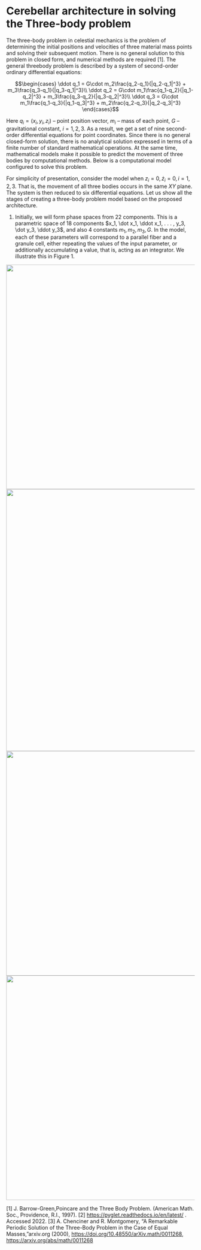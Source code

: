 # Cerebellar architecture in solving the Three-body problem
The three-body problem in celestial mechanics is the problem of determining the initial positions and velocities of three material mass points and solving their subsequent motion. There is no general solution to this problem in closed form, and numerical methods are required [1]. The general threebody problem is described by a system of second-order ordinary differential equations:

$$\begin{cases}
  \ddot q_1 = G\cdot m_2\frac{q_2-q_1}{|q_2-q_1|^3} + m_3\frac{q_3-q_1}{|q_3-q_1|^3}\\
  \ddot q_2 = G\cdot m_1\frac{q_1-q_2}{|q_1-q_2|^3} + m_3\frac{q_3-q_2}{|q_3-q_2|^3}\\
  \ddot q_3 = G\cdot m_1\frac{q_1-q_3}{|q_1-q_3|^3} + m_2\frac{q_2-q_3}{|q_2-q_3|^3}
\end{cases}$$

Here $q_i = (x_i, y_i, z_i)$ – point position vector, $m_i$ – mass of each point, $G$ – gravitational constant, $i = 1, 2, 3$. As a result, we get a set of nine second-order differential equations for point coordinates. Since there is no general closed-form solution, there is no analytical solution expressed in terms of a finite number of standard mathematical operations. At the same time, mathematical models make it possible to predict the movement of three bodies by computational methods. Below is a computational model configured to solve this problem.

For simplicity of presentation, consider the model when $z_i = 0, \dot z_i = 0, i = 1, 2, 3$. That is, the movement of all three bodies occurs in the same $XY$ plane. The system is then reduced to six differential equations. Let us show all the stages of creating a three-body problem model based on the proposed architecture.

1. Initially, we will form phase spaces from 22 components. This is a parametric space of 18 components $x_1, \dot x_1, \ddot x_1, . . . , y_3, \dot y_3, \ddot y_3$, and also 4 constants $m_1,m_2,m_3, G$. In the model, each of these parameters will correspond to a parallel fiber and a granule cell, either repeating the values of the input parameter, or additionally accumulating a value, that is, acting as an integrator. We illustrate this in Figure 1.

<img src="https://drive.google.com/uc?export=view&id=1P0crGaDgknBNXIXbSnQdwR2Dlee3H7kB" width="600">

<img src="https://drive.google.com/uc?export=view&id=1ctIOQH2_dxw8K8pySYui6veXVqlaDepl" width="700">

<img src="https://drive.google.com/uc?export=view&id=1_MhUFphKUgAlQkyVJpCiuRcqwkzTozwx" width="600">

<img src="https://drive.google.com/uc?export=view&id=1sRnavtkoQCpZoJBfeJW8kKnhINCp1IoP" width="600">

[1] J. Barrow-Green,Poincare and the Three Body Problem. (American Math. Soc., Providence, R.I., 1997).
[2] https://pyglet.readthedocs.io/en/latest/ . Accessed 2022.
[3] A. Chenciner and R. Montgomery, “A Remarkable Periodic Solution of the Three-Body Problem in the Case of Equal Masses,”arxiv.org (2000), https://doi.org/10.48550/arXiv.math/0011268, https://arxiv.org/abs/math/0011268
